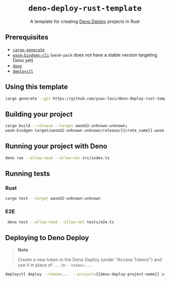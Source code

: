 <div align="center">
  <h1>
    <code>deno-deploy-rust-template</code>
  </h1>
</div>

<p align="center">
A template for creating <a href="https://deno.com/deploy">Deno Deploy</a> projects in Rust
</p>

## Prerequisites

- [`cargo-generate`](https://github.com/cargo-generate/cargo-generate)
- [`wasm-bindgen-cli`](https://rustwasm.github.io/wasm-bindgen/reference/cli.html) (`wasm-pack` does not have a stable version targeting Deno yet)
- [`deno`](https://deno.land)
- [`deployctl`](https://github.com/denoland/deployctl)

## Using this template

```sh
cargo generate --git https://github.com/yoav-lavi/deno-deploy-rust-template.git --name my-project
```

## Building your project

```sh
cargo build --release --target wasm32-unknown-unknown;
wasm-bindgen target/wasm32-unknown-unknown/release/{{crate_name}}.wasm --target deno --out-dir build/
```

## Running your project with Deno

```sh
deno run --allow-read --allow-net src/index.ts
```

## Running tests

### Rust

```sh
cargo test --target wasm32-unknown-unknown
```

### E2E

```sh
 deno test --allow-read --allow-net tests/e2e.ts
 ```

## Deploying to Deno Deploy

> **Note**
>
> Create a new token in the Deno Deploy (under "Access Tokens") and use it in place of `...` in `--token=...`

```sh
deployctl deploy --token=...  --project={{deno-deploy-project-name}} src/index.ts --exclude "target/"
```
